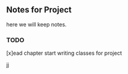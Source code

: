## Notes for Project

here we will keep notes.

### TODO

[x]ead chapter
start writing classes for project

jj
